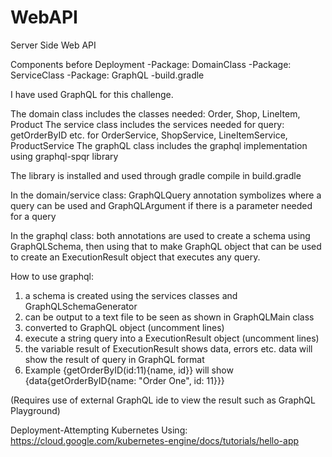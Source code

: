 # WebAPI
Server Side Web API

Components before Deployment
-Package: DomainClass
-Package: ServiceClass
-Package: GraphQL
-build.gradle

I have used GraphQL for this challenge. 

The domain class includes the classes needed: Order, Shop, LineItem, Product
The service class includes the services needed for query: getOrderByID etc. for OrderService, ShopService, LineItemService, ProductService
The graphQL class includes the graphql implementation using graphql-spqr library

The library is installed and used through gradle compile in build.gradle

In the domain/service class: GraphQLQuery annotation symbolizes where a query can be used and GraphQLArgument if there is a parameter needed for a query

In the graphql class: both annotations are used to create a schema using GraphQLSchema, then using that to make GraphQL object that can be used to create an ExecutionResult object that executes any query.

How to use graphql:
1. a schema is created using the services classes and GraphQLSchemaGenerator 
2. can be output to a text file to be seen as shown in GraphQLMain class
3. converted to GraphQL object (uncomment lines)
4. execute a string query into a ExecutionResult object (uncomment lines)
5. the variable result of ExecutionResult shows data, errors etc. data will show the result of query in GraphQL format
6. Example {getOrderByID(id:11){name, id}} will show {data{getOrderByID{name: "Order One", id: 11}}}

(Requires use of external GraphQL ide to view the result such as GraphQL Playground)

Deployment-Attempting Kubernetes
Using: https://cloud.google.com/kubernetes-engine/docs/tutorials/hello-app
